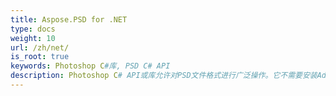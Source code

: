 ```yaml
---
title: Aspose.PSD for .NET
type: docs
weight: 10
url: /zh/net/
is_root: true
keywords: Photoshop C#库, PSD C# API
description: Photoshop C# API或库允许对PSD文件格式进行广泛操作。它不需要安装Adobe Photoshop，支持加载、操作和将它们转换为各种光栅文件格式，如TIFF、JPEG、JPEG2000、PNG、GIF和BMP的PSD和PSB文件格式.
---
```


